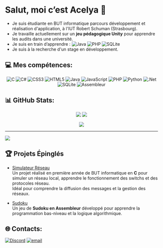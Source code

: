 # Salut, moi c’est Acelya 👋

- Je suis étudiante en BUT informatique parcours développement et réalisation d'application, à l'IUT Robert Schuman (Strasbourg).  
- Je travaille actuellement sur un **jeu pédagogique Unity** pour apprendre les audits dans une université.
- Je suis en train d’apprendre :
    ![Java](https://img.shields.io/badge/java-%23ED8B00.svg?style=flat&logo=openjdk&logoColor=white)
    ![PHP](https://img.shields.io/badge/php-%23777BB4.svg?style=flat&logo=php&logoColor=white)
    ![SQLite](https://img.shields.io/badge/sqlite-%2307405e.svg?style=flat&logo=sqlite&logoColor=white)
- Je suis à la recherche d'un stage en développement.

## 💻 Mes compétences:
<div align="center">

![C](https://img.shields.io/badge/c-%2300599C.svg?style=flat&logo=c&logoColor=white) 
![C#](https://img.shields.io/badge/c%23-%23239120.svg?style=flat&logo=csharp&logoColor=white) 
![CSS3](https://img.shields.io/badge/css3-%231572B6.svg?style=flat&logo=css3&logoColor=white) 
![HTML5](https://img.shields.io/badge/html5-%23E34F26.svg?style=flat&logo=html5&logoColor=white) 
![Java](https://img.shields.io/badge/java-%23ED8B00.svg?style=flat&logo=openjdk&logoColor=white) 
![JavaScript](https://img.shields.io/badge/javascript-%23323330.svg?style=flat&logo=javascript&logoColor=%23F7DF1E) 
![PHP](https://img.shields.io/badge/php-%23777BB4.svg?style=flat&logo=php&logoColor=white) 
![Python](https://img.shields.io/badge/python-3670A0?style=flat&logo=python&logoColor=ffdd54) 
![.Net](https://img.shields.io/badge/.NET-5C2D91?style=flat&logo=.net&logoColor=white) 
![SQLite](https://img.shields.io/badge/sqlite-%2307405e.svg?style=flat&logo=sqlite&logoColor=white) 
![Assembleur](https://img.shields.io/badge/assembleur-%23000000.svg?style=flat&logoColor=white)

</div>


## 📊 GitHub Stats:

<div align="center">

![](https://github-readme-stats.vercel.app/api?username=Acelyamhrr&theme=dark&hide_border=false&include_all_commits=false&count_private=false) 
![](https://nirzak-streak-stats.vercel.app/?user=Acelyamhrr&theme=dark&hide_border=false)

<img src="https://github-readme-stats.vercel.app/api/top-langs/?username=Acelyamhrr&theme=dark&hide_border=false&include_all_commits=false&count_private=false&layout=compact" />

</div>


---
[![](https://visitcount.itsvg.in/api?id=Acelyamhrr&icon=0&color=0)](https://visitcount.itsvg.in)

<!-- Proudly created with GPRM ( https://gprm.itsvg.in ) -->

## 🏆 Projets Épinglés

- [Simulateur Réseau](https://github.com/Acelyamhrr/simulateur-reseau)  
  Un projet réalisé en première année de BUT informatique en **C** pour simuler un réseau local, apprendre le fonctionnement des switchs et des protocoles réseau.  
  Idéal pour comprendre la diffusion des messages et la gestion des réseaux.

- [Sudoku](https://github.com/Acelyamhrr/sudoku)  
  Un jeu de **Sudoku en Assembleur** développé pour apprendre la programmation bas-niveau et la logique algorithmique.

## 🌐 Contacts:
[![Discord](https://img.shields.io/badge/Discord-%237289DA.svg?logo=discord&logoColor=white)](https://discord.gg/sheenmue) 
[![email](https://img.shields.io/badge/Email-D14836?logo=gmail&logoColor=white)](mailto:acelya.mhrr@gmail.com) 
  
<!-- created with GPRM ( https://gprm.itsvg.in ) -->
